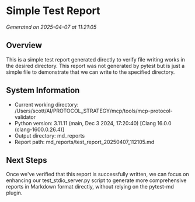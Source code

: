 # Simple Test Report

*Generated on 2025-04-07 at 11:21:05*

## Overview

This is a simple test report generated directly to verify file writing works
in the desired directory. This report was not generated by pytest but is
just a simple file to demonstrate that we can write to the specified directory.

## System Information

- Current working directory: /Users/scott/AI/PROTOCOL_STRATEGY/mcp/tools/mcp-protocol-validator
- Python version: 3.11.11 (main, Dec  3 2024, 17:20:40) [Clang 16.0.0 (clang-1600.0.26.4)]
- Output directory: md_reports
- Report path: md_reports/test_report_20250407_112105.md

## Next Steps

Once we've verified that this report is successfully written, we can
focus on enhancing our test_stdio_server.py script to generate more
comprehensive reports in Markdown format directly, without relying on
the pytest-md plugin.
